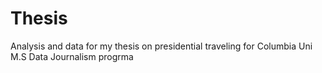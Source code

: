 # Thesis
 Analysis and data for my thesis on presidential traveling for Columbia Uni M.S Data Journalism progrma

